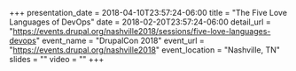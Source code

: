 +++
presentation_date = 2018-04-10T23:57:24-06:00
title = "The Five Love Languages of DevOps"
date = 2018-02-20T23:57:24-06:00
detail_url = "https://events.drupal.org/nashville2018/sessions/five-love-languages-devops"
event_name = "DrupalCon 2018"
event_url = "https://events.drupal.org/nashville2018"
event_location = "Nashville, TN"
slides = ""
video = ""
+++